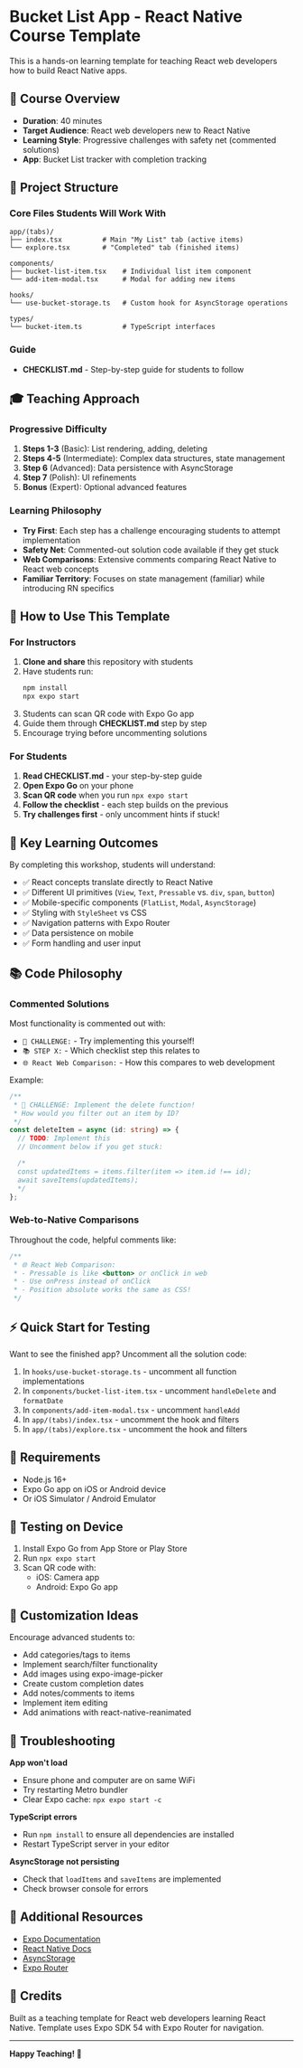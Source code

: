 # Bucket List App - React Native Course Template

This is a hands-on learning template for teaching React web developers how to build React Native apps.

## 🎯 Course Overview

- **Duration**: 40 minutes
- **Target Audience**: React web developers new to React Native
- **Learning Style**: Progressive challenges with safety net (commented solutions)
- **App**: Bucket List tracker with completion tracking

## 📁 Project Structure

### Core Files Students Will Work With

```
app/(tabs)/
├── index.tsx          # Main "My List" tab (active items)
└── explore.tsx        # "Completed" tab (finished items)

components/
├── bucket-list-item.tsx    # Individual list item component
└── add-item-modal.tsx      # Modal for adding new items

hooks/
└── use-bucket-storage.ts   # Custom hook for AsyncStorage operations

types/
└── bucket-item.ts          # TypeScript interfaces
```

### Guide

- **CHECKLIST.md** - Step-by-step guide for students to follow

## 🎓 Teaching Approach

### Progressive Difficulty

1. **Steps 1-3** (Basic): List rendering, adding, deleting
2. **Steps 4-5** (Intermediate): Complex data structures, state management
3. **Step 6** (Advanced): Data persistence with AsyncStorage
4. **Step 7** (Polish): UI refinements
5. **Bonus** (Expert): Optional advanced features

### Learning Philosophy

- **Try First**: Each step has a challenge encouraging students to attempt implementation
- **Safety Net**: Commented-out solution code available if they get stuck
- **Web Comparisons**: Extensive comments comparing React Native to React web concepts
- **Familiar Territory**: Focuses on state management (familiar) while introducing RN specifics

## 🚀 How to Use This Template

### For Instructors

1. **Clone and share** this repository with students
2. Have students run:
   ```bash
   npm install
   npx expo start
   ```
3. Students can scan QR code with Expo Go app
4. Guide them through **CHECKLIST.md** step by step
5. Encourage trying before uncommenting solutions

### For Students

1. **Read CHECKLIST.md** - your step-by-step guide
2. **Open Expo Go** on your phone
3. **Scan QR code** when you run `npx expo start`
4. **Follow the checklist** - each step builds on the previous
5. **Try challenges first** - only uncomment hints if stuck!

## 🎯 Key Learning Outcomes

By completing this workshop, students will understand:

- ✅ React concepts translate directly to React Native
- ✅ Different UI primitives (`View`, `Text`, `Pressable` vs. `div`, `span`, `button`)
- ✅ Mobile-specific components (`FlatList`, `Modal`, `AsyncStorage`)
- ✅ Styling with `StyleSheet` vs CSS
- ✅ Navigation patterns with Expo Router
- ✅ Data persistence on mobile
- ✅ Form handling and user input

## 📚 Code Philosophy

### Commented Solutions

Most functionality is commented out with:
- `🎯 CHALLENGE:` - Try implementing this yourself!
- `📚 STEP X:` - Which checklist step this relates to
- `🌐 React Web Comparison:` - How this compares to web development

Example:
```typescript
/**
 * 🎯 CHALLENGE: Implement the delete function!
 * How would you filter out an item by ID?
 */
const deleteItem = async (id: string) => {
  // TODO: Implement this
  // Uncomment below if you get stuck:

  /*
  const updatedItems = items.filter(item => item.id !== id);
  await saveItems(updatedItems);
  */
};
```

### Web-to-Native Comparisons

Throughout the code, helpful comments like:

```typescript
/**
 * 🌐 React Web Comparison:
 * - Pressable is like <button> or onClick in web
 * - Use onPress instead of onClick
 * - Position absolute works the same as CSS!
 */
```

## ⚡ Quick Start for Testing

Want to see the finished app? Uncomment all the solution code:

1. In `hooks/use-bucket-storage.ts` - uncomment all function implementations
2. In `components/bucket-list-item.tsx` - uncomment `handleDelete` and `formatDate`
3. In `components/add-item-modal.tsx` - uncomment `handleAdd`
4. In `app/(tabs)/index.tsx` - uncomment the hook and filters
5. In `app/(tabs)/explore.tsx` - uncomment the hook and filters

## 🔧 Requirements

- Node.js 16+
- Expo Go app on iOS or Android device
- Or iOS Simulator / Android Emulator

## 📱 Testing on Device

1. Install Expo Go from App Store or Play Store
2. Run `npx expo start`
3. Scan QR code with:
   - iOS: Camera app
   - Android: Expo Go app

## 🎨 Customization Ideas

Encourage advanced students to:

- Add categories/tags to items
- Implement search/filter functionality
- Add images using expo-image-picker
- Create custom completion dates
- Add notes/comments to items
- Implement item editing
- Add animations with react-native-reanimated

## 🐛 Troubleshooting

**App won't load**
- Ensure phone and computer are on same WiFi
- Try restarting Metro bundler
- Clear Expo cache: `npx expo start -c`

**TypeScript errors**
- Run `npm install` to ensure all dependencies are installed
- Restart TypeScript server in your editor

**AsyncStorage not persisting**
- Check that `loadItems` and `saveItems` are implemented
- Check browser console for errors

## 📖 Additional Resources

- [Expo Documentation](https://docs.expo.dev/)
- [React Native Docs](https://reactnative.dev/)
- [AsyncStorage](https://react-native-async-storage.github.io/async-storage/)
- [Expo Router](https://docs.expo.dev/router/introduction/)

## 🙏 Credits

Built as a teaching template for React web developers learning React Native.
Template uses Expo SDK 54 with Expo Router for navigation.

---

**Happy Teaching! 🎉**
